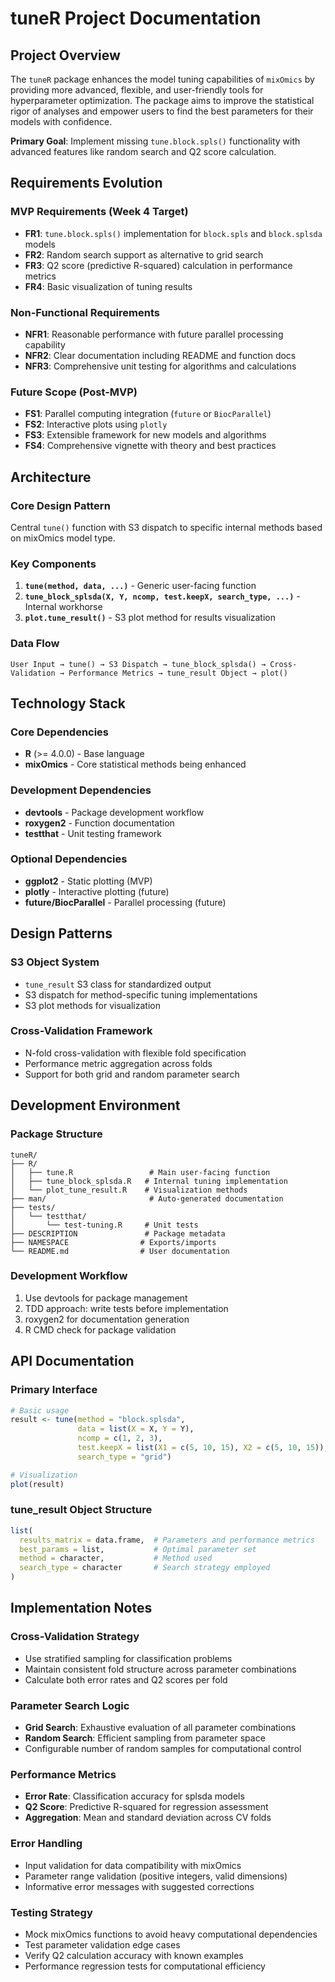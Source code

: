 # tuneR Project Documentation

## Project Overview

The `tuneR` package enhances the model tuning capabilities of `mixOmics` by providing more advanced, flexible, and user-friendly tools for hyperparameter optimization. The package aims to improve the statistical rigor of analyses and empower users to find the best parameters for their models with confidence.

**Primary Goal**: Implement missing `tune.block.spls()` functionality with advanced features like random search and Q2 score calculation.

## Requirements Evolution

### MVP Requirements (Week 4 Target)

- **FR1**: `tune.block.spls()` implementation for `block.spls` and `block.splsda` models
- **FR2**: Random search support as alternative to grid search
- **FR3**: Q2 score (predictive R-squared) calculation in performance metrics
- **FR4**: Basic visualization of tuning results

### Non-Functional Requirements

- **NFR1**: Reasonable performance with future parallel processing capability
- **NFR2**: Clear documentation including README and function docs
- **NFR3**: Comprehensive unit testing for algorithms and calculations

### Future Scope (Post-MVP)

- **FS1**: Parallel computing integration (`future` or `BiocParallel`)
- **FS2**: Interactive plots using `plotly`
- **FS3**: Extensible framework for new models and algorithms
- **FS4**: Comprehensive vignette with theory and best practices

## Architecture

### Core Design Pattern

Central `tune()` function with S3 dispatch to specific internal methods based on mixOmics model type.

### Key Components

1. **`tune(method, data, ...)`** - Generic user-facing function
2. **`tune_block_splsda(X, Y, ncomp, test.keepX, search_type, ...)`** - Internal workhorse
3. **`plot.tune_result()`** - S3 plot method for results visualization

### Data Flow

```
User Input → tune() → S3 Dispatch → tune_block_splsda() → Cross-Validation → Performance Metrics → tune_result Object → plot()
```

## Technology Stack

### Core Dependencies

- **R** (>= 4.0.0) - Base language
- **mixOmics** - Core statistical methods being enhanced

### Development Dependencies

- **devtools** - Package development workflow
- **roxygen2** - Function documentation
- **testthat** - Unit testing framework

### Optional Dependencies

- **ggplot2** - Static plotting (MVP)
- **plotly** - Interactive plotting (future)
- **future/BiocParallel** - Parallel processing (future)

## Design Patterns

### S3 Object System

- `tune_result` S3 class for standardized output
- S3 dispatch for method-specific tuning implementations
- S3 plot methods for visualization

### Cross-Validation Framework

- N-fold cross-validation with flexible fold specification
- Performance metric aggregation across folds
- Support for both grid and random parameter search

## Development Environment

### Package Structure

```
tuneR/
├── R/
│   ├── tune.R                 # Main user-facing function
│   ├── tune_block_splsda.R   # Internal tuning implementation
│   └── plot_tune_result.R    # Visualization methods
├── man/                       # Auto-generated documentation
├── tests/
│   └── testthat/
│       └── test-tuning.R     # Unit tests
├── DESCRIPTION               # Package metadata
├── NAMESPACE                # Exports/imports
└── README.md                # User documentation
```

### Development Workflow

1. Use devtools for package management
2. TDD approach: write tests before implementation
3. roxygen2 for documentation generation
4. R CMD check for package validation

## API Documentation

### Primary Interface

```r
# Basic usage
result <- tune(method = "block.splsda",
               data = list(X = X, Y = Y),
               ncomp = c(1, 2, 3),
               test.keepX = list(X1 = c(5, 10, 15), X2 = c(5, 10, 15)),
               search_type = "grid")

# Visualization
plot(result)
```

### tune_result Object Structure

```r
list(
  results_matrix = data.frame,  # Parameters and performance metrics
  best_params = list,           # Optimal parameter set
  method = character,           # Method used
  search_type = character       # Search strategy employed
)
```

## Implementation Notes

### Cross-Validation Strategy

- Use stratified sampling for classification problems
- Maintain consistent fold structure across parameter combinations
- Calculate both error rates and Q2 scores per fold

### Parameter Search Logic

- **Grid Search**: Exhaustive evaluation of all parameter combinations
- **Random Search**: Efficient sampling from parameter space
- Configurable number of random samples for computational control

### Performance Metrics

- **Error Rate**: Classification accuracy for splsda models
- **Q2 Score**: Predictive R-squared for regression assessment
- **Aggregation**: Mean and standard deviation across CV folds

### Error Handling

- Input validation for data compatibility with mixOmics
- Parameter range validation (positive integers, valid dimensions)
- Informative error messages with suggested corrections

### Testing Strategy

- Mock mixOmics functions to avoid heavy computational dependencies
- Test parameter validation edge cases
- Verify Q2 calculation accuracy with known examples
- Performance regression tests for computational efficiency

